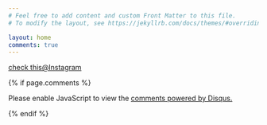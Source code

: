 ```yaml
---
# Feel free to add content and custom Front Matter to this file.
# To modify the layout, see https://jekyllrb.com/docs/themes/#overriding-theme-defaults

layout: home
comments: true
---
```


<style>
  @import url('https://fonts.googleapis.com/css2?family=Montserrat:wght@500&display=swap');
  
    header {

      background-color: rgba(252, 250, 250, 0.8);
      position: fixed;
      height: 83px;

    }
    .page-link{
      padding:20px ;
      color: white;
    }
    .trigger{
      color: white;
      margin: 15px;
    }
    .page-link:hover {
      border: 2px solid black;
      /* background-color: rgba(1, 1, 1, 0.7); */
      /* color: white; */
    }
   
    header a {
      font-family: 'Montserrat', sans-serif;
      font-weight: 500;
      font-size: 16px;
      color: white;
      text-decoration: none;
      transition: all 0.3s ease 0s;
      margin-top:3px ;
      /* background-color: red; */
      padding: 10px;
     
    }
    header a:hover{
      /* background-color: rgb(170, 160, 160); */
      /* color:white; */
      /* background-color: rgba(1, 1, 1, 0.7); */
      /* border: 2px solid black; */
      /* padding: 10px; */
    }

    footer{
      background-color: rgb(196, 193, 191);
    }
    .page-content{
      /* border: 2px solid red; */
      /* margin: 0px 250px; */
      
    }
    main{
      height: 600px;
    }
    .post-meta{
      color: white;
    }

     body {


      background-image: url("https://i.postimg.cc/MT6FqHWQ/rupee-4395520.jpg");
      background-size: cover;       
      /* background-color: rgba(1, 1, 1);  */
            height:100%;
            width: 100%;
            z-index: -1;
    } 
    
      </style>
  [check this@Instagram](https://www.instagram.com/financial_literate/?hl=en)
 
 

{% if page.comments %}

<div id="disqus_thread"></div>
<script>
(function() { // DON'T EDIT BELOW THIS LINE
var d = document, s = d.createElement('script');
s.src = 'https://https-gupta-anubhav12-github-io-fortheloveofnifty.disqus.com/embed.js';
s.setAttribute('data-timestamp', +new Date());
(d.head || d.body).appendChild(s);
})();
</script>
<noscript>Please enable JavaScript to view the <a href="https://disqus.com/?ref_noscript">comments powered by Disqus.</a></noscript>

{% endif %}
